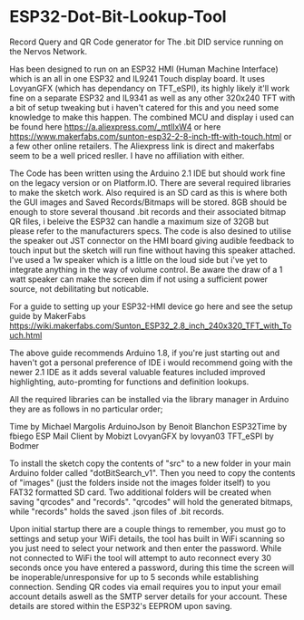 # ESP32-Dot-Bit-Lookup-Tool
Record Query and QR Code generator for The .bit DID service running on the Nervos Network.

Has been designed to run on an ESP32 HMI (Human Machine Interface) which is an all in one ESP32 and IL9241 Touch display board. It uses LovyanGFX (which has dependancy on TFT_eSPI), its highly likely it'll work fine on a separate ESP32 and IL9341 as well as any other 320x240 TFT with a bit of setup tweaking but i haven't catered for this and you need some knowledge to make this happen. The combined MCU and display i used can be found here https://a.aliexpress.com/_mtlIxW4 or here https://www.makerfabs.com/sunton-esp32-2-8-inch-tft-with-touch.html or a few other online retailers. The Aliexpress link is direct and makerfabs seem to be a well priced resller. I have no affiliation with either.

The Code has been written using the Arduino 2.1 IDE but should work fine on the legacy version or on Platform.IO. There are several required libraries to make the sketch work. Also required is an SD card as this is where both the GUI images and Saved Records/Bitmaps will be stored. 8GB should be enough to store several thousand .bit records and their associated bitmap QR files, i beleive the ESP32 can handle a maximum size of 32GB but please refer to the manufacturers specs. The code is also desined to utilise the speaker out JST connector on the HMI board giving audible feedback to touch input but the sketch will run fine without having this speaker attached. I've used a 1w speaker which is a little on the loud side but i've yet to integrate anything in the way of volume control. Be aware the draw of a 1 watt speaker can make the screen dim if not using a sufficient power source, not debilitating but noticable.

For a guide to setting up your ESP32-HMI device go here and see the setup guide by MakerFabs https://wiki.makerfabs.com/Sunton_ESP32_2.8_inch_240x320_TFT_with_Touch.html

The above guide recommends Arduino 1.8, if you're just starting out and haven't got a personal preference of IDE i would recommend going with the newer 2.1 IDE as it adds several valuable features included improved highlighting, auto-promting for functions and definition lookups.

All the required libraries can be installed via the library manager in Arduino they are as follows in no particular order;

Time by Michael Margolis
ArduinoJson by Benoit Blanchon
ESP32Time by fbiego
ESP Mail Client by Mobizt
LovyanGFX by lovyan03
TFT_eSPI by Bodmer

To install the sketch copy the contents of "src" to a new folder in your main Arduino folder called "dotBitSearch_v1". Then you need to copy the contents of "images" (just the folders inside not the images folder itself) to you FAT32 formatted SD card. Two additional folders will be created when saving "qrcodes" and "records". "qrcodes" will hold the generated bitmaps, while "records" holds the saved .json files of .bit records.

Upon initial startup there are a couple things to remember, you must go to settings and setup your WiFi details, the tool has built in WiFi scanning so you just need to select your network and then enter the password. While not connected to WiFi the tool will attempt to auto reconnect every 30 seconds once you have entered a password, during this time the screen will be inoperable/unresponsive for up to 5 seconds while establishing connection. Sending QR codes via email requires you to input your email account details aswell as the SMTP server details for your account. These details are stored within the ESP32's EEPROM upon saving. 


